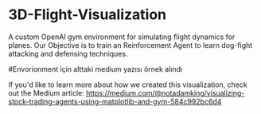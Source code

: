 # 3D-Flight-Visualization

A custom OpenAI gym environment for simulating flight dynamics for planes.
Our Objective is to train an Reinforcement Agent to learn dog-fight attacking and defensing techniques.


#Envorionment için alttaki medium yazısı örnek alındı

If you'd like to learn more about how we created this visualization, check out the Medium article: https://medium.com/@notadamking/visualizing-stock-trading-agents-using-matplotlib-and-gym-584c992bc6d4
